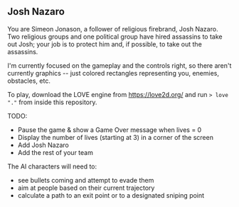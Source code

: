 ## Josh Nazaro

You are Simeon Jonason, a follower of religious firebrand, Josh Nazaro. Two religious groups and one political group have hired assassins to take out Josh; your job is to protect him and, if possible, to take out the assassins.

I'm currently focused on the gameplay and the controls right, so there aren't currently graphics -- just colored rectangles representing you, enemies, obstacles, etc.

To play, download the LOVE engine from https://love2d.org/ and run `> love "."` from inside this repository.

TODO:

* Pause the game & show a Game Over message when lives = 0
* Display the number of lives (starting at 3) in a corner of the screen
* Add Josh Nazaro
* Add the rest of your team

The AI characters will need to:
* see bullets coming and attempt to evade them
* aim at people based on their current trajectory
* calculate a path to an exit point or to a designated sniping point

